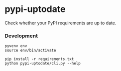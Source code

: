 # pypi-uptodate
Check whether your PyPI requirements are up to date.


### Development

    pyvenv env
    source env/bin/activate

    pip install -r requirements.txt
    python pypi-uptodate/cli.py --help
